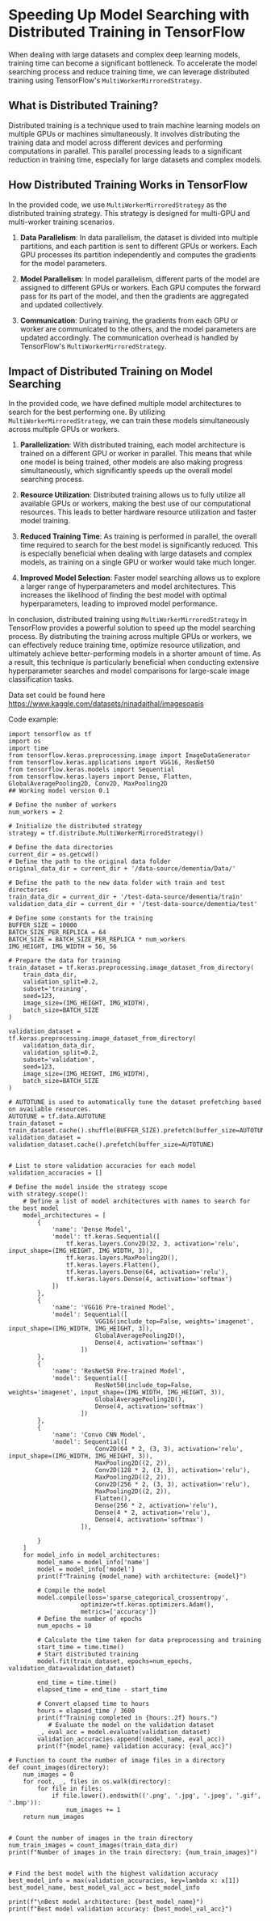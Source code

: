 # Speeding Up Model Searching with Distributed Training in TensorFlow

When dealing with large datasets and complex deep learning models, training time can become a significant bottleneck. To accelerate the model searching process and reduce training time, we can leverage distributed training using TensorFlow's `MultiWorkerMirroredStrategy`.

## What is Distributed Training?

Distributed training is a technique used to train machine learning models on multiple GPUs or machines simultaneously. It involves distributing the training data and model across different devices and performing computations in parallel. This parallel processing leads to a significant reduction in training time, especially for large datasets and complex models.

## How Distributed Training Works in TensorFlow

In the provided code, we use `MultiWorkerMirroredStrategy` as the distributed training strategy. This strategy is designed for multi-GPU and multi-worker training scenarios.

1. **Data Parallelism**: In data parallelism, the dataset is divided into multiple partitions, and each partition is sent to different GPUs or workers. Each GPU processes its partition independently and computes the gradients for the model parameters.

2. **Model Parallelism**: In model parallelism, different parts of the model are assigned to different GPUs or workers. Each GPU computes the forward pass for its part of the model, and then the gradients are aggregated and updated collectively.

3. **Communication**: During training, the gradients from each GPU or worker are communicated to the others, and the model parameters are updated accordingly. The communication overhead is handled by TensorFlow's `MultiWorkerMirroredStrategy`.

## Impact of Distributed Training on Model Searching

In the provided code, we have defined multiple model architectures to search for the best performing one. By utilizing `MultiWorkerMirroredStrategy`, we can train these models simultaneously across multiple GPUs or workers.

1. **Parallelization**: With distributed training, each model architecture is trained on a different GPU or worker in parallel. This means that while one model is being trained, other models are also making progress simultaneously, which significantly speeds up the overall model searching process.

2. **Resource Utilization**: Distributed training allows us to fully utilize all available GPUs or workers, making the best use of our computational resources. This leads to better hardware resource utilization and faster model training.

3. **Reduced Training Time**: As training is performed in parallel, the overall time required to search for the best model is significantly reduced. This is especially beneficial when dealing with large datasets and complex models, as training on a single GPU or worker would take much longer.

4. **Improved Model Selection**: Faster model searching allows us to explore a larger range of hyperparameters and model architectures. This increases the likelihood of finding the best model with optimal hyperparameters, leading to improved model performance.

In conclusion, distributed training using `MultiWorkerMirroredStrategy` in TensorFlow provides a powerful solution to speed up the model searching process. By distributing the training across multiple GPUs or workers, we can effectively reduce training time, optimize resource utilization, and ultimately achieve better-performing models in a shorter amount of time. As a result, this technique is particularly beneficial when conducting extensive hyperparameter searches and model comparisons for large-scale image classification tasks.

Data set could be found here 
https://www.kaggle.com/datasets/ninadaithal/imagesoasis

Code example:
```
import tensorflow as tf
import os
import time
from tensorflow.keras.preprocessing.image import ImageDataGenerator
from tensorflow.keras.applications import VGG16, ResNet50
from tensorflow.keras.models import Sequential
from tensorflow.keras.layers import Dense, Flatten, GlobalAveragePooling2D, Conv2D, MaxPooling2D
## Working model version 0.1

# Define the number of workers
num_workers = 2

# Initialize the distributed strategy
strategy = tf.distribute.MultiWorkerMirroredStrategy()

# Define the data directories
current_dir = os.getcwd()
# Define the path to the original data folder
original_data_dir = current_dir + '/data-source/dementia/Data/'

# Define the path to the new data folder with train and test directories
train_data_dir = current_dir + '/test-data-source/dementia/train'
validation_data_dir = current_dir + '/test-data-source/dementia/test'

# Define some constants for the training
BUFFER_SIZE = 10000
BATCH_SIZE_PER_REPLICA = 64
BATCH_SIZE = BATCH_SIZE_PER_REPLICA * num_workers
IMG_HEIGHT, IMG_WIDTH = 56, 56

# Prepare the data for training
train_dataset = tf.keras.preprocessing.image_dataset_from_directory(
    train_data_dir,
    validation_split=0.2,
    subset='training',
    seed=123,
    image_size=(IMG_HEIGHT, IMG_WIDTH),
    batch_size=BATCH_SIZE
)

validation_dataset = tf.keras.preprocessing.image_dataset_from_directory(
    validation_data_dir,
    validation_split=0.2,
    subset='validation',
    seed=123,
    image_size=(IMG_HEIGHT, IMG_WIDTH),
    batch_size=BATCH_SIZE
)

# AUTOTUNE is used to automatically tune the dataset prefetching based on available resources.
AUTOTUNE = tf.data.AUTOTUNE
train_dataset = train_dataset.cache().shuffle(BUFFER_SIZE).prefetch(buffer_size=AUTOTUNE)
validation_dataset = validation_dataset.cache().prefetch(buffer_size=AUTOTUNE)


# List to store validation accuracies for each model
validation_accuracies = []

# Define the model inside the strategy scope
with strategy.scope():
    # Define a list of model architectures with names to search for the best model
    model_architectures = [
        {
            'name': 'Dense Model',
            'model': tf.keras.Sequential([
                tf.keras.layers.Conv2D(32, 3, activation='relu', input_shape=(IMG_HEIGHT, IMG_WIDTH, 3)),
                tf.keras.layers.MaxPooling2D(),
                tf.keras.layers.Flatten(),
                tf.keras.layers.Dense(64, activation='relu'),
                tf.keras.layers.Dense(4, activation='softmax')
            ])
        },
        {
            'name': 'VGG16 Pre-trained Model',
            'model': Sequential([
                        VGG16(include_top=False, weights='imagenet', input_shape=(IMG_WIDTH, IMG_HEIGHT, 3)),
                        GlobalAveragePooling2D(),
                        Dense(4, activation='softmax')
                    ])
        },
        {
            'name': 'ResNet50 Pre-trained Model',
            'model': Sequential([
                        ResNet50(include_top=False, weights='imagenet', input_shape=(IMG_WIDTH, IMG_HEIGHT, 3)),
                        GlobalAveragePooling2D(),
                        Dense(4, activation='softmax')
                    ])
        },
        {
            'name': 'Convo CNN Model',
            'model': Sequential([
                        Conv2D(64 * 2, (3, 3), activation='relu', input_shape=(IMG_WIDTH, IMG_HEIGHT, 3)),
                        MaxPooling2D((2, 2)),
                        Conv2D(128 * 2, (3, 3), activation='relu'),
                        MaxPooling2D((2, 2)),
                        Conv2D(256 * 2, (3, 3), activation='relu'),
                        MaxPooling2D((2, 2)),
                        Flatten(),
                        Dense(256 * 2, activation='relu'),
                        Dense(4 * 2, activation='relu'),
                        Dense(4, activation='softmax')
                    ]),

        }
    ]
    for model_info in model_architectures:
        model_name = model_info['name']
        model = model_info['model']
        print(f"Training {model_name} with architecture: {model}")

        # Compile the model
        model.compile(loss='sparse_categorical_crossentropy',
                    optimizer=tf.keras.optimizers.Adam(),
                    metrics=['accuracy'])
        # Define the number of epochs
        num_epochs = 10

        # Calculate the time taken for data preprocessing and training
        start_time = time.time()
        # Start distributed training
        model.fit(train_dataset, epochs=num_epochs, validation_data=validation_dataset)

        end_time = time.time()
        elapsed_time = end_time - start_time

        # Convert elapsed time to hours
        hours = elapsed_time / 3600
        print(f"Training completed in {hours:.2f} hours.")
           # Evaluate the model on the validation dataset
        _, eval_acc = model.evaluate(validation_dataset)
        validation_accuracies.append((model_name, eval_acc))
        print(f"{model_name} validation accuracy: {eval_acc}")

# Function to count the number of image files in a directory
def count_images(directory):
    num_images = 0
    for root, _, files in os.walk(directory):
        for file in files:
            if file.lower().endswith(('.png', '.jpg', '.jpeg', '.gif', '.bmp')):
                num_images += 1
    return num_images


# Count the number of images in the train directory
num_train_images = count_images(train_data_dir)
print(f"Number of images in the train directory: {num_train_images}")


# Find the best model with the highest validation accuracy
best_model_info = max(validation_accuracies, key=lambda x: x[1])
best_model_name, best_model_val_acc = best_model_info

print(f"\nBest model architecture: {best_model_name}")
print(f"Best model validation accuracy: {best_model_val_acc}")
```
